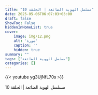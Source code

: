 ```yaml
---
title: "مسلسل الهوية الضائعة | الحلقة 10"
date: 2025-05-06T06:07:03+03:00
draft: false
ShowToc: False
hiddenInHomeList: true
cover:
    image: img/12.png
    alt: 'صورة'
    caption: ''
    hidden: true
summary: ""
tags: ["مسلسل الهوية الضائعة"]
categories: []
---
```


{{< youtube yg3UjNfL70s >}}  
<br>
مسلسل الهوية الضائعة | الحلقة 10
